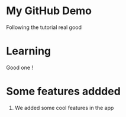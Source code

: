 # My GitHub Demo

Following the tutorial real good

# Learning

Good one !

# Some features addded

1. We added some cool features in the app

